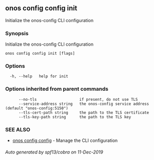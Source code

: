 ## onos config config init

Initialize the onos-config CLI configuration

### Synopsis

Initialize the onos-config CLI configuration

```
onos config config init [flags]
```

### Options

```
  -h, --help   help for init
```

### Options inherited from parent commands

```
      --no-tls                   if present, do not use TLS
      --service-address string   the onos-config service address (default "onos-config:5150")
      --tls-cert-path string     the path to the TLS certificate
      --tls-key-path string      the path to the TLS key
```

### SEE ALSO

* [onos config config](onos_config_config.md)	 - Manage the CLI configuration

###### Auto generated by spf13/cobra on 11-Dec-2019
